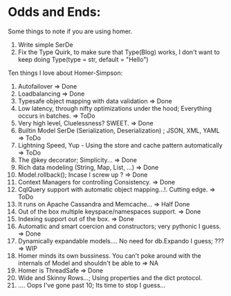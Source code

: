 Odds and Ends:
==============
Some things to note if you are using homer.

1. Write simple SerDe
2. Fix the Type Quirk, to make sure that Type(Blog) works, I don't want to keep doing Type(type = str, default = "Hello")


Ten things I love about Homer-Simpson:
1.  Autofailover => Done
2.  Loadbalancing => Done
3.  Typesafe object mapping with data validation => Done
4.  Low latency, through nifty optimizations under the hood; Everything occurs in batches. => ToDo
5.  Very high level, Cluelessness? SWEET. => Done
6.  Builtin Model SerDe (Serialization, Deserialization) ; JSON, XML, YAML => ToDo
7.  Lightning Speed, Yup - Using the store and cache pattern automatically => ToDo
8.  The @key decorator; Simplicity... => Done
9.  Rich data modeling (String, Map, List, ...) => Done
10. Model.rollback(); Incase I screw up ? => Done
11. Context Managers for controlling Consistency. => Done
12. CqlQuery support with automatic object mapping...!. Cutting edge. => ToDo
13. It runs on Apache Cassandra and Memcache... => Half Done
14. Out of the box multiple keyspace/namespaces support. => Done
15. Indexing support out of the box. => Done
16. Automatic and smart coercion and constructors; very pythonic I guess. => Done
17. Dynamically expandable models.... No need for db.Expando I guess; ??? => WIP
18. Homer minds its own bussiness. You can't poke around with the internals of Model and shouldn't be able to => NA
19. Homer is ThreadSafe => Done
20. Wide and Skinny Rows...; Using properties and the dict protocol.
17. .... Oops I've gone past 10; Its time to stop I guess...


